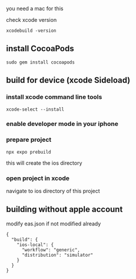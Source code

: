 you need a mac for this

check xcode version

```aiignore
xcodebuild -version
```

## install CocoaPods

```aiignore
sudo gem install cocoapods
```

## build for device (xcode Sideload)

### install xcode command line tools

```aiignore
xcode-select --install
```

### enable developer mode in your iphone

### prepare project

```aiignore
npx expo prebuild
```

this will create the ios directory

### open project in xcode

navigate to ios directory of this project

## building without apple account

modify eas.json if not modified already

```aiignore
{
  "build": {
    "ios-local": {
      "workflow": "generic",
      "distribution": "simulator"
    }
  }
}

```